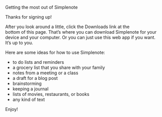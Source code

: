 Getting the most out of Simplenote

Thanks for signing up!

After you look around a little, click the Downloads link at the  
bottom of this page. That’s where you can download Simplenote for your  
device and your computer. Or you can just use this web app if you want.  
It’s up to you.  

Here are some ideas for how to use Simplenote:

- to do lists and reminders
- a grocery list that you share with your family
- notes from a meeting or a class
- a draft for a blog post
- brainstorming
- keeping a journal
- lists of movies, restaurants, or books
- any kind of text

Enjoy!
